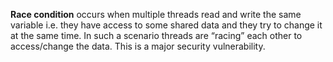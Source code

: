 ****Race condition**** occurs when multiple threads read and write the same variable i.e. they have access to some shared data and they try to change it at the same time. In such a scenario threads are “racing” each other to access/change the data. This is a major security vulnerability.